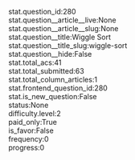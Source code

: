 stat.question_id:280  
stat.question__article__live:None  
stat.question__article__slug:None  
stat.question__title:Wiggle Sort  
stat.question__title_slug:wiggle-sort  
stat.question__hide:False  
stat.total_acs:41  
stat.total_submitted:63  
stat.total_column_articles:1  
stat.frontend_question_id:280  
stat.is_new_question:False  
status:None  
difficulty.level:2  
paid_only:True  
is_favor:False  
frequency:0  
progress:0  
